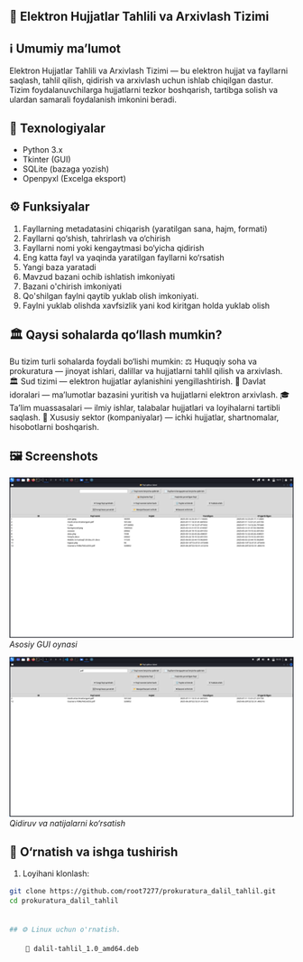 

## 📂 Elektron Hujjatlar Tahlili va Arxivlash Tizimi

## ℹ️ Umumiy ma’lumot
Elektron Hujjatlar Tahlili va Arxivlash Tizimi — bu elektron hujjat va fayllarni saqlash, tahlil qilish, qidirish va arxivlash uchun ishlab chiqilgan dastur. Tizim foydalanuvchilarga hujjatlarni tezkor boshqarish, tartibga solish va ulardan samarali foydalanish imkonini beradi.

## 🔧 Texnologiyalar
- Python 3.x
- Tkinter (GUI)
- SQLite (bazaga yozish)
- Openpyxl (Excelga eksport)

## ⚙️ Funksiyalar
1. Fayllarning metadatasini chiqarish (yaratilgan sana, hajm, formati)
2. Fayllarni qo‘shish, tahrirlash va o‘chirish
3. Fayllarni nomi yoki kengaytmasi bo‘yicha qidirish
4. Eng katta fayl va yaqinda yaratilgan fayllarni ko‘rsatish
5. Yangi baza yaratadi
6. Mavzud bazani ochib ishlatish imkoniyati
7. Bazani o'chirish imkoniyati
8. Qo'shilgan faylni qaytib yuklab olish imkoniyati.
9. Faylni yuklab olishda xavfsizlik yani kod kiritgan holda yuklab olish

## 🏛 Qaysi sohalarda qo‘llash mumkin?
Bu tizim turli sohalarda foydali bo‘lishi mumkin:
⚖️ Huquqiy soha va prokuratura — jinoyat ishlari, dalillar va hujjatlarni tahlil qilish va arxivlash.
🏛 Sud tizimi — elektron hujjatlar aylanishini yengillashtirish.
🏢 Davlat idoralari — ma’lumotlar bazasini yuritish va hujjatlarni elektron arxivlash.
🎓 Ta’lim muassasalari — ilmiy ishlar, talabalar hujjatlari va loyihalarni tartibli saqlash.
💼 Xususiy sektor (kompaniyalar) — ichki hujjatlar, shartnomalar, hisobotlarni boshqarish.

## 🖼 Screenshots
![Main Interface](screenshots/main_interface.png)
*Asosiy GUI oynasi*

![Qidiruv Natijasi](screenshots/search_example.png)
*Qidiruv va natijalarni ko‘rsatish*

## 🚀 O‘rnatish va ishga tushirish
1. Loyihani klonlash:
```bash
git clone https://github.com/root7277/prokuratura_dalil_tahlil.git
cd prokuratura_dalil_tahlil


## ⚙️ Linux uchun o'rnatish.

    📂 dalil-tahlil_1.0_amd64.deb